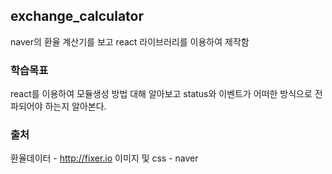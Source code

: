 ## exchange_calculator

naver의 환율 계산기를 보고 react 라이브러리를 이용하여 제작함

### 학습목표
react를 이용하여 모듈생성 방법 대해 알아보고 status와 이벤트가 어떠한 방식으로 전파되어야 하는지 알아본다.

### 출처
환율데이터 - http://fixer.io
이미지 및 css - naver
